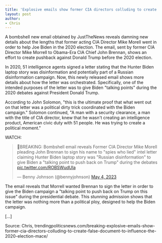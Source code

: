```yaml
---
title: 'Explosive emails show former CIA directors colluding to create false document to influence the 2020 election'
layout: post
author:
- Chris
---
```


A bombshell new email obtained by JustTheNews reveals damning new details about the lengths that former acting CIA Director Mike Morell went in order to help Joe Biden in the 2020 election. The email, sent by former CIA Director Mike Morrell to Obama-Era CIA Chief John Brennan, shows an effort to create pushback against Donald Trump before the 2020 election.

In 2020, 51 intelligence agents signed a letter stating that the Hunter Biden laptop story was disinformation and potentially part of a Russian disinformation campaign. Now, this newly released email shows more details about how the letter was orchestrated. Specifically, one of the intended purposes of the letter was to give Biden "talking points" during the 2020 debates against President Donald Trump.

According to John Solomon, "this is the ultimate proof that what went out on that letter was a political dirty trick coordinated with the Biden campaign." Solomon continued, "A man with a security clearance, a man with the title of CIA director, knew that he wasn't creating an intelligence product, American civic duty with 51 people. He was trying to create a political moment."

WATCH:

<blockquote class="twitter-tweet"><p lang="en" dir="ltr">🚨BREAKING: Bombshell email reveals Former CIA Director Mike Morell pleading John Brennan to sign his name to &quot;spies who lied&quot; intel letter claiming Hunter Biden laptop story was &quot;Russian disinformation&quot; to give Biden a &quot;talking point to push back on Trump&quot; during the debates <a href="https://t.co/ROBSWudUIa">pic.twitter.com/ROBSWudUIa</a></p>&mdash; Benny Johnson (@bennyjohnson) <a href="https://twitter.com/bennyjohnson/status/1654263734515257344?ref_src=twsrc%5Etfw">May 4, 2023</a></blockquote> <script async src="https://platform.twitter.com/widgets.js" charset="utf-8"></script>

The email reveals that Morrell wanted Brennan to sign the letter in order to give the Biden campaign a "talking point to push back on Trump on this issue" during the presidential debate. This stunning admission shows that the letter was nothing more than a political ploy, designed to help the Biden campaign.

[…]

Source: Chris, trendingpoliticsnews.com/breaking-explosive-emails-show-former-cia-directors-colluding-to-create-false-document-to-influence-the-2020-election-mace/
